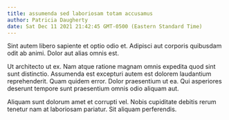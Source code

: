 ```yaml
---
title: assumenda sed laboriosam totam accusamus
author: Patricia Daugherty
date: Sat Dec 11 2021 21:42:45 GMT-0500 (Eastern Standard Time)
---
```

Sint autem libero sapiente et optio odio et. Adipisci aut corporis quibusdam odit ab animi. Dolor aut alias omnis est.

 Ut architecto ut ex. Nam atque ratione magnam omnis expedita quod sint sunt distinctio. Assumenda est excepturi autem est dolorem laudantium reprehenderit. Quam quidem error. Dolor praesentium ut ea. Qui asperiores deserunt tempore sunt praesentium omnis odio aliquam aut.

 Aliquam sunt dolorum amet et corrupti vel. Nobis cupiditate debitis rerum tenetur nam at laboriosam pariatur. Sit aliquam perferendis.